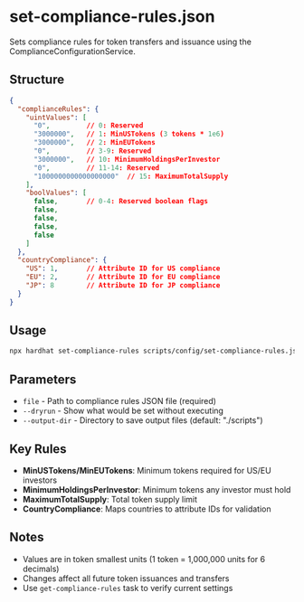 # set-compliance-rules.json

Sets compliance rules for token transfers and issuance using the ComplianceConfigurationService.

## Structure
```json
{
  "complianceRules": {
    "uintValues": [
      "0",         // 0: Reserved
      "3000000",   // 1: MinUSTokens (3 tokens * 1e6)
      "3000000",   // 2: MinEUTokens
      "0",         // 3-9: Reserved
      "3000000",   // 10: MinimumHoldingsPerInvestor
      "0",         // 11-14: Reserved
      "1000000000000000000"  // 15: MaximumTotalSupply
    ],
    "boolValues": [
      false,       // 0-4: Reserved boolean flags
      false,
      false,
      false,
      false
    ]
  },
  "countryCompliance": {
    "US": 1,       // Attribute ID for US compliance
    "EU": 2,       // Attribute ID for EU compliance  
    "JP": 8        // Attribute ID for JP compliance
  }
}
```

## Usage
```bash
npx hardhat set-compliance-rules scripts/config/set-compliance-rules.json --network sepolia
```

## Parameters
- `file` - Path to compliance rules JSON file (required)
- `--dryrun` - Show what would be set without executing
- `--output-dir` - Directory to save output files (default: "./scripts")

## Key Rules
- **MinUSTokens/MinEUTokens**: Minimum tokens required for US/EU investors
- **MinimumHoldingsPerInvestor**: Minimum tokens any investor must hold
- **MaximumTotalSupply**: Total token supply limit
- **CountryCompliance**: Maps countries to attribute IDs for validation

## Notes
- Values are in token smallest units (1 token = 1,000,000 units for 6 decimals)
- Changes affect all future token issuances and transfers
- Use `get-compliance-rules` task to verify current settings